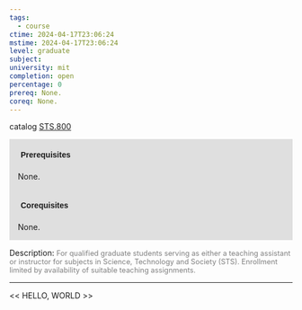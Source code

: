 ```yaml
---
tags:
  - course
ctime: 2024-04-17T23:06:24
mstime: 2024-04-17T23:06:24
level: graduate
subject: 
university: mit
completion: open
percentage: 0
prereq: None.
coreq: None.
---
```


catalog [STS.800](http://student.mit.edu/catalog/mSTSb.html#STS.800)

<span style="display: block; padding: 15px; background-color: rgb(100, 100, 100, 0.2);"><font id="m_prereq4170_0" style="display: block; font-family: Arial, sans-serif; font-weight: bold; padding: 5px">Prerequisites</font><br><span id="prereq4170_0">None.</span></span>
<span style="display: block; padding: 15px; background-color: rgb(100, 100, 100, 0.2);"><font id="m_coreq4170_0" style="display: block; font-family: Arial, sans-serif; font-weight: bold; padding: 5px">Corequisites</font><br><span id="coreq4170_0">None.</span></span>

<font style="">Description:</font>
<font style="color: grey; font-size: 0.8rem;">For qualified graduate students serving as either a teaching assistant or instructor for subjects in Science, Technology and Society (STS). Enrollment limited by availability of suitable teaching assignments.</font>



---

<< HELLO, WORLD >>
